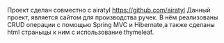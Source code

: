Проект сделан совместно с airatyl
https://github.com/airatyl
Данный проект, является сайтом для производства ручек. В нём реализованы CRUD операции с помощью Spring MVC и Hibernate,а также сделаны html страныцы к ним с использование thymeleaf.
